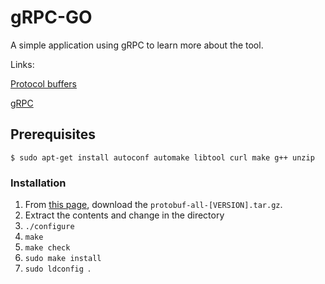 # gRPC-GO
A simple application using gRPC to learn more about the tool.

  Links:
  
  [Protocol buffers](https://developers.google.com/protocol-buffers)
  
  [gRPC](https://grpc.io)

## Prerequisites
```$ sudo apt-get install autoconf automake libtool curl make g++ unzip```

  ### Installation
  1. From [this page](https://github.com/protocolbuffers/protobuf/releases/tag/v3.6.1), download the ```protobuf-all-[VERSION].tar.gz```.
  2. Extract the contents and change in the directory
  3. ```./configure```
  4. ```make```
  5. ```make check```
  6. ```sudo make install```
  7. ```sudo ldconfig ```.

